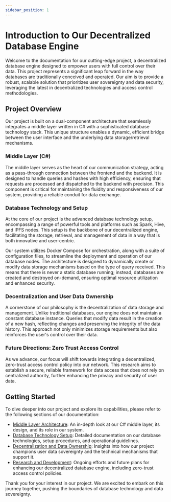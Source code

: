 ```yaml
---
sidebar_position: 1
---
```


# Introduction to Our Decentralized Database Engine

Welcome to the documentation for our cutting-edge project, a decentralized database engine designed to empower users with full control over their data. This project represents a significant leap forward in the way databases are traditionally conceived and operated. Our aim is to provide a robust, scalable solution that prioritizes user sovereignty and data security, leveraging the latest in decentralized technologies and access control methodologies.

## Project Overview

Our project is built on a dual-component architecture that seamlessly integrates a middle layer written in C# with a sophisticated database technology stack. This unique structure enables a dynamic, efficient bridge between the user interface and the underlying data storage/retrieval mechanisms.

### Middle Layer (C#)

The middle layer serves as the heart of our communication strategy, acting as a pass-through connection between the frontend and the backend. It is designed to handle queries and hashes with high efficiency, ensuring that requests are processed and dispatched to the backend with precision. This component is critical for maintaining the fluidity and responsiveness of our system, providing a reliable conduit for data exchange.

### Database Technology and Setup

At the core of our project is the advanced database technology setup, encompassing a range of powerful tools and platforms such as Spark, Hive, and IPFS nodes. This setup is the backbone of our decentralized engine, facilitating the storage, retrieval, and management of data in a way that is both innovative and user-centric.

Our system utilizes Docker Compose for orchestration, along with a suite of configuration files, to streamline the deployment and operation of our database nodes. The architecture is designed to dynamically create or modify data storage mechanisms based on the type of query received. This means that there is never a static database running; instead, databases are created and destroyed on-demand, ensuring optimal resource utilization and enhanced security.

### Decentralization and User Data Ownership

A cornerstone of our philosophy is the decentralization of data storage and management. Unlike traditional databases, our engine does not maintain a constant database instance. Queries that modify data result in the creation of a new hash, reflecting changes and preserving the integrity of the data history. This approach not only minimizes storage requirements but also reinforces the user's control over their data.

### Future Directions: Zero Trust Access Control

As we advance, our focus will shift towards integrating a decentralized, zero-trust access control policy into our network. This research aims to establish a secure, reliable framework for data access that does not rely on centralized authority, further enhancing the privacy and security of user data.

## Getting Started

To dive deeper into our project and explore its capabilities, please refer to the following sections of our documentation:

- [Middle Layer Architecture](./middle-layer-architecture.md): An in-depth look at our C# middle layer, its design, and its role in our system.
- [Database Technology Setup](./database-technology-setup.md): Detailed documentation on our database technologies, setup procedures, and operational guidelines.
- [Decentralization and Data Ownership](./decentralization-and-data-ownership.md): Insights into how our project champions user data sovereignty and the technical mechanisms that support it.
- [Research and Development](./research-and-development.md): Ongoing efforts and future plans for enhancing our decentralized database engine, including zero-trust access control policies.

Thank you for your interest in our project. We are excited to embark on this journey together, pushing the boundaries of database technology and data sovereignty.
